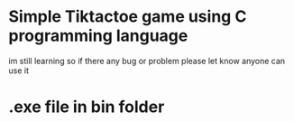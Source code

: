 # Simple Tiktactoe game using C programming language

im still learning so 
if there any bug or problem please let know
anyone can use it

# .exe file in bin folder
